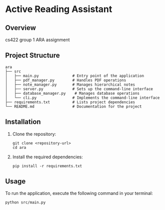 # Active Reading Assistant

## Overview
cs422 group 1 ARA assignment

## Project Structure
```
ara
├── src
│   ├── main.py               # Entry point of the application
│   ├── pdf_manager.py        # Handles PDF operations
│   ├── note_manager.py       # Manages hierarchical notes
│   ├── server.py             # Sets up the command-line interface
│   ├── database_manager.py    # Manages database operations
│   └── cli.py                # Implements the command-line interface
├── requirements.txt          # Lists project dependencies
└── README.md                 # Documentation for the project
```

## Installation
1. Clone the repository:
   ```
   git clone <repository-url>
   cd ara
   ```

2. Install the required dependencies:
   ```
   pip install -r requirements.txt
   ```

## Usage
To run the application, execute the following command in your terminal:
```
python src/main.py
```